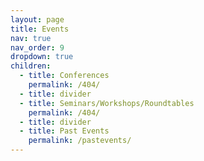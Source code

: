 ```yaml
---
layout: page
title: Events
nav: true
nav_order: 9
dropdown: true
children:
  - title: Conferences
    permalink: /404/
  - title: divider
  - title: Seminars/Workshops/Roundtables
    permalink: /404/
  - title: divider
  - title: Past Events
    permalink: /pastevents/
---
```

